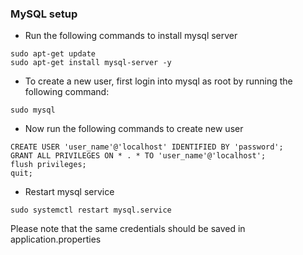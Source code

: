 ### MySQL setup
- Run the following commands to install mysql server
```
sudo apt-get update
sudo apt-get install mysql-server -y
```
- To create a new user, first login into mysql as root by running the following command:
```
sudo mysql
```
- Now run the following commands to create new user
```
CREATE USER 'user_name'@'localhost' IDENTIFIED BY 'password';
GRANT ALL PRIVILEGES ON * . * TO 'user_name'@'localhost';
flush privileges;
quit;
```
- Restart mysql service
```
sudo systemctl restart mysql.service
```

Please note that the same credentials should be saved in application.properties
